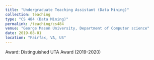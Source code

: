 ```yaml
---
title: "Undergraduate Teaching Assistant (Data Mining)"
collection: teaching
type: "CS 484 (Data Mining)"
permalink: /teaching/cs484
venue: "George Mason University, Department of Computer science"
date: 2019-08-01
location: "Fairfax, VA, US"
---
```


Award: Distinguished UTA Award (2019-2020) 
